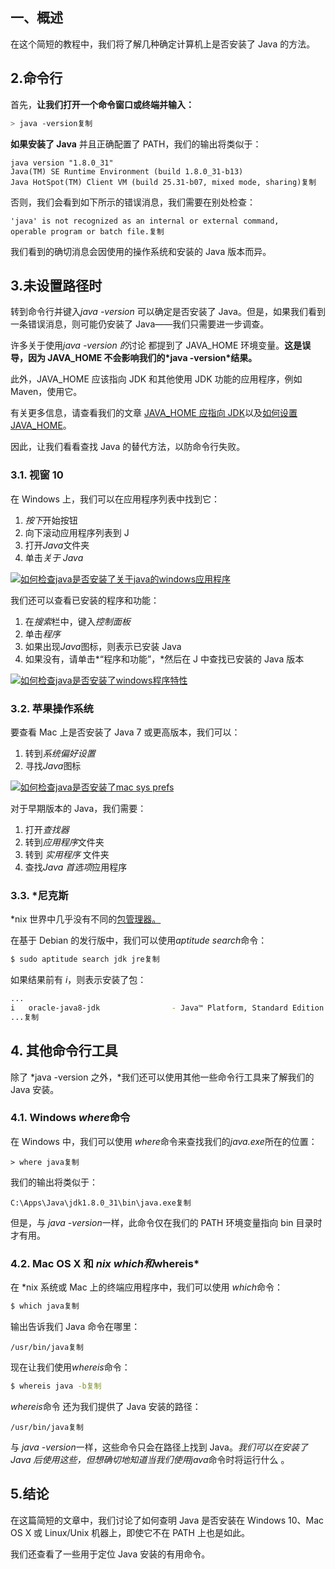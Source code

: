 ## 一、概述

在这个简短的教程中，我们将了解几种确定计算机上是否安装了 Java 的方法。

## 2.命令行

首先，**让我们打开一个命令窗口或终端并输入：**

```bash
> java -version复制
```

**如果安装了 Java** 并且正确配置了 PATH，我们的输出将类似于：

```plaintext
java version "1.8.0_31"
Java(TM) SE Runtime Environment (build 1.8.0_31-b13)
Java HotSpot(TM) Client VM (build 25.31-b07, mixed mode, sharing)复制
```

否则，我们会看到如下所示的错误消息，我们需要在别处检查：

```plaintext
'java' is not recognized as an internal or external command,
operable program or batch file.复制
```

我们看到的确切消息会因使用的操作系统和安装的 Java 版本而异。

## 3.未设置路径时

转到命令行并键入*java -version* 可以确定是否安装了 Java。但是，如果我们看到一条错误消息，则可能仍安装了 Java——我们只需要进一步调查。

许多关于使用*java -version 的*讨论 都提到了 JAVA_HOME 环境变量。**这是误导，因为 JAVA_HOME 不会影响我们的\*java -version\*结果。**

此外，JAVA_HOME 应该指向 JDK 和其他使用 JDK 功能的应用程序，例如 Maven，使用它。

有关更多信息，请查看我们的文章 [JAVA_HOME 应指向 JDK](https://www.baeldung.com/maven-java-home-jdk-jre)以及[如何设置 JAVA_HOME](https://www.baeldung.com/java-home-on-windows-7-8-10-mac-os-x-linux)。

因此，让我们看看查找 Java 的替代方法，以防命令行失败。

### 3.1. 视窗 10

在 Windows 上，我们可以在应用程序列表中找到它：

1.  *按下*开始按钮
2.  向下滚动应用程序列表到 J
3.  打开*Java*文件夹
4.  单击*关于 Java*

[![如何检查java是否安装了关于java的windows应用程序](https://www.baeldung.com/wp-content/uploads/2018/12/how_to_check_if_java_installed_windows_apps_about_java.jpg)](https://www.baeldung.com/wp-content/uploads/2018/12/how_to_check_if_java_installed_windows_apps_about_java.jpg)

我们还可以查看已安装的程序和功能：

1.  在*搜索*栏中，键入*控制面板*
2.  单击*程序*
3.  如果出现*Java*图标，则表示已安装 Java
4.  如果没有，请单击*“程序和功能”，*然后在 J 中查找已安装的 Java 版本

[![如何检查java是否安装了windows程序特性](https://www.baeldung.com/wp-content/uploads/2018/12/how_to_check_if_java_installed_windows_programs_features.jpg)](https://www.baeldung.com/wp-content/uploads/2018/12/how_to_check_if_java_installed_windows_programs_features.jpg)

### 3.2. 苹果操作系统

要查看 Mac 上是否安装了 Java 7 或更高版本，我们可以：

1.  转到*系统偏好设置*
2.  寻找*Java*图标

[![如何检查java是否安装了mac sys prefs](https://www.baeldung.com/wp-content/uploads/2018/12/how_to_check_if_java_installed_mac_sys_prefs.jpg)](https://www.baeldung.com/wp-content/uploads/2018/12/how_to_check_if_java_installed_mac_sys_prefs.jpg)

对于早期版本的 Java，我们需要：

1.  打开*查找器*
2.  转到*应用程序*文件夹
3.  转到 *实用程序* 文件夹
4.  查找*Java 首选项*应用程序

### 3.3. *尼克斯

*nix 世界中几乎没有不同的[包管理器。](https://www.tecmint.com/linux-package-management/)

在基于 Debian 的发行版中，我们可以使用*aptitude search*命令：

```bash
$ sudo aptitude search jdk jre复制
```

如果结果前有 *i*，则表示安装了包：

```bash
...
i   oracle-java8-jdk                - Java™ Platform, Standard Edition 8 Develop
...复制
```

## 4. 其他命令行工具

除了 *java -version 之外，*我们还可以使用其他一些命令行工具来了解我们的 Java 安装。

### 4.1. Windows *where*命令

在 Windows 中，我们可以使用 *where*命令来查找我们的*java.exe*所在的位置：

```plaintext
> where java复制
```

我们的输出将类似于：

```plaintext
C:\Apps\Java\jdk1.8.0_31\bin\java.exe复制
```

但是，与 *java -version*一样，此命令仅在我们的 PATH 环境变量指向 bin 目录时才有用。

### 4.2. Mac OS X 和 *nix *which*和*whereis*

在 *nix 系统或 Mac 上的终端应用程序中，我们可以使用 *which*命令：

```bash
$ which java复制
```

输出告诉我们 Java 命令在哪里：

```plaintext
/usr/bin/java复制
```

现在让我们使用*whereis*命令：

```bash
$ whereis java -b复制
```

*whereis*命令 还为我们提供了 Java 安装的路径：

```plaintext
/usr/bin/java复制
```

与 *java -version*一样，这些命令只会在路径上找到 Java。*我们可以在安装了 Java 后使用这些，但想确切地知道当我们使用java*命令时将运行什么 。

## 5.结论

在这篇简短的文章中，我们讨论了如何查明 Java 是否安装在 Windows 10、Mac OS X 或 Linux/Unix 机器上，即使它不在 PATH 上也是如此。

我们还查看了一些用于定位 Java 安装的有用命令。